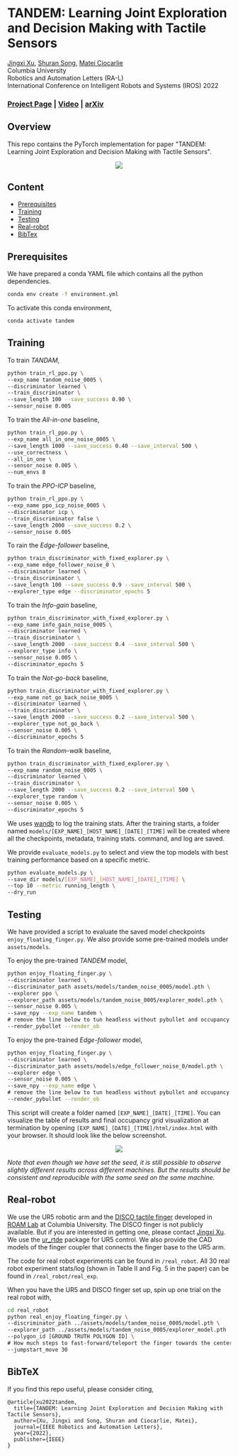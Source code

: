 # TANDEM: Learning Joint Exploration and Decision Making with Tactile Sensors

[Jingxi Xu](https://jxu.ai/),
[Shuran Song](https://www.cs.columbia.edu/~shurans/),
[Matei Ciocarlie](https://roam.me.columbia.edu/people/matei-ciocarlie)
<br>
Columbia University
<br>
Robotics and Automation Letters (RA-L)
<br>
International Conference on Intelligent Robots and Systems (IROS) 2022

### [Project Page](https://jxu.ai/tandem) | [Video](https://youtu.be/dq1OH4xJquU) | [arXiv](https://arxiv.org/abs/2203.00798)

## Overview

This repo contains the PyTorch implementation for paper "TANDEM: Learning Joint Exploration and Decision Making with Tactile Sensors".

<p align="center">
<img src="imgs/teaser.jpg">
</p>

## Content

- [Prerequisites](#prerequisites)
- [Training](#training)
- [Testing](#testing)
- [Real-robot](#real-robot)
- [BibTex](#bibtex)

## Prerequisites

We have prepared a conda YAML file which contains all the python dependencies.

```sh
conda env create -f environment.yml
```

To activate this conda environment,

```sh
conda activate tandem
```

## Training

To train _TANDAM_,

```sh
python train_rl_ppo.py \
--exp_name tandom_noise_0005 \
--discriminator learned \
--train_discriminator \
--save_length 100 --save_success 0.90 \
--sensor_noise 0.005
```

To train the _All-in-one_ baseline,

```sh
python train_rl_ppo.py \
--exp_name all_in_one_noise_0005 \
--save_length 1000 --save_success 0.40 --save_interval 500 \
--use_correctness \
--all_in_one \
--sensor_noise 0.005 \
--num_envs 8
```

To train the _PPO-ICP_ baseline,

```sh
python train_rl_ppo.py \
--exp_name ppo_icp_noise_0005 \
--discriminator icp \
--train_discriminator false \
--save_length 2000 --save_success 0.2 \
--sensor_noise 0.005
```

To rain the _Edge-follower_ baseline,

```sh
python train_discriminator_with_fixed_explorer.py \
--exp_name edge_follower_noise_0 \
--discriminator learned \
--train_discriminator \
--save_length 100 --save_success 0.9 --save_interval 500 \
--explorer_type edge --discriminator_epochs 5
```

To train the _Info-gain_ baseline,

```sh
python train_discriminator_with_fixed_explorer.py \
--exp_name info_gain_noise_0005 \
--discriminator learned \
--train_discriminator \
--save_length 2000 --save_success 0.4 --save_interval 500 \
--explorer_type info \
--sensor_noise 0.005 \
--discriminator_epochs 5
```

To train the _Not-go-back_ baseline,

```sh
python train_discriminator_with_fixed_explorer.py \
--exp_name not_go_back_noise_0005 \
--discriminator learned \
--train_discriminator \
--save_length 2000 --save_success 0.2 --save_interval 500 \
--explorer_type not_go_back \
--sensor_noise 0.005 \
--discriminator_epochs 5
```

To train the _Random-walk_ baseline,

```sh
python train_discriminator_with_fixed_explorer.py \
--exp_name random_noise_0005 \
--discriminator learned \
--train_discriminator \
--save_length 2000 --save_success 0.2 --save_interval 500 \
--explorer_type random \
--sensor_noise 0.005 \
--discriminator_epochs 5
```

We uses [wandb](https://wandb.ai) to log the training stats. After the training starts, a folder named `models/[EXP_NAME]_[HOST_NAME]_[DATE]_[TIME]` will be created where all the checkpoints, metadata, training stats. command, and log are saved.

We provide `evaluate_models.py` to select and view the top models with best training performance based on a specific metric.

```sh
python evaluate_models.py \
--save_dir models/[EXP_NAME]_[HOST_NAME]_[DATE]_[TIME] \
--top 10 --metric running_length \
--dry_run
```

## Testing

We have provided a script to evaluate the saved model checkpoints `enjoy_floating_finger.py`. We also provide some pre-trained models under `assets/models`.

To enjoy the pre-trained _TANDEM_ model,

```sh
python enjoy_floating_finger.py \
--discriminator learned \
--discriminator_path assets/models/tandem_noise_0005/model.pth \
--explorer ppo \
--explorer_path assets/models/tandem_noise_0005/explorer_model.pth \
--sensor_noise 0.005 \
--save_npy --exp_name tandem \
# remove the line below to tun headless without pybullet and occupancy grid visualization
--render_pybullet --render_ob
```

To enjoy the pre-trained _Edge-follower_ model,

```sh
python enjoy_floating_finger.py \
--discriminator learned \
--discriminator_path assets/models/edge_follower_noise_0/model.pth \
--explorer edge \
--sensor_noise 0.005 \
--save_npy --exp_name edge \
# remove the line below to tun headless without pybullet and occupancy grid visualization
--render_pybullet --render_ob
```

This script will create a folder named `[EXP_NAME]_[DATE]_[TIME]`. You can visualize the table of results and final occupancy grid visualization at termination by opening `[EXP_NAME]_[DATE]_[TIME]/html/index.html` with your browser. It should look like the below screenshot.

<p align="center">
<img src="imgs/table.png">
</p>

_Note that even though we have set the seed, it is still possible to observe slightly different results across different machines. But the results should be consistent and reproducible with the same seed on the same machine._

## Real-robot

We use the UR5 robotic arm and the [DISCO tactile finger](https://arxiv.org/abs/2004.00685) developed in [ROAM Lab](https://roam.me.columbia.edu/) at Columbia University. The DISCO finger is not publicly available. But if you are interested in getting one, please contact [Jingxi Xu](https://jxu.ai). We use the [ur_rtde](https://sdurobotics.gitlab.io/ur_rtde/) package for UR5 control. We also provide the CAD models of the finger coupler that connects the finger base to the UR5 arm.

The code for real robot experiments can be found in `/real_robot`. All 30 real robot experiment stats/log (shown in Table II and Fig. 5 in the paper) can be found in `/real_robot/real_exp`.

When you have the UR5 and DISCO finger set up, spin up one trial on the real robot with,

```sh
cd real_robot
python real_enjoy_floating_finger.py \
--discriminator_path ../assets/models/tandem_noise_0005/model.pth \
--explorer_path ../assets/models/tandem_noise_0005/explorer_model.pth  \
--polygon_id [GROUND TRUTH POLYGON ID] \
# How much steps to fast-forward/teleport the finger towards the center of the workspace
--jumpstart_move 30
```

## BibTeX

If you find this repo useful, please consider citing,

```
@article{xu2022tandem,
  title={TANDEM: Learning Joint Exploration and Decision Making with Tactile Sensors},
  author={Xu, Jingxi and Song, Shuran and Ciocarlie, Matei},
  journal={IEEE Robotics and Automation Letters},
  year={2022},
  publisher={IEEE}
}
```
